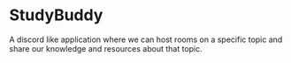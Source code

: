 
# StudyBuddy
A discord like application where we can host rooms on a specific topic and share our knowledge and resources about that topic.
